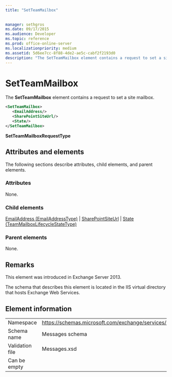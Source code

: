 ```yaml
---
title: "SetTeamMailbox"
 
 
manager: sethgros
ms.date: 09/17/2015
ms.audience: Developer
ms.topic: reference
ms.prod: office-online-server
ms.localizationpriority: medium
ms.assetid: 5d6ee7cc-8f88-4de2-ae5c-cabf2f2193d0
description: "The SetTeamMailbox element contains a request to set a site mailbox."
---
```


# SetTeamMailbox

The **SetTeamMailbox** element contains a request to set a site mailbox. 
  
```XML
<SetTeamMailbox>
   <EmailAddress/>
   <SharePointSiteUrl/>
   <State/>
</SetTeamMailbox>
```

 **SetTeamMailboxRequestType**
## Attributes and elements

The following sections describe attributes, child elements, and parent elements.
  
### Attributes

None.
  
### Child elements

[EmailAddress (EmailAddressType)](emailaddress-emailaddresstype.md) | [SharePointSiteUrl](sharepointsiteurl.md) | [State (TeamMailboxLifecycleStateType)](state-teammailboxlifecyclestatetype.md)
  
### Parent elements

None.
  
## Remarks

This element was introduced in Exchange Server 2013.
  
The schema that describes this element is located in the IIS virtual directory that hosts Exchange Web Services.
  
## Element information

|||
|:-----|:-----|
|Namespace  <br/> |https://schemas.microsoft.com/exchange/services/2006/messages  <br/> |
|Schema name  <br/> |Messages schema  <br/> |
|Validation file  <br/> |Messages.xsd  <br/> |
|Can be empty  <br/> ||
   

